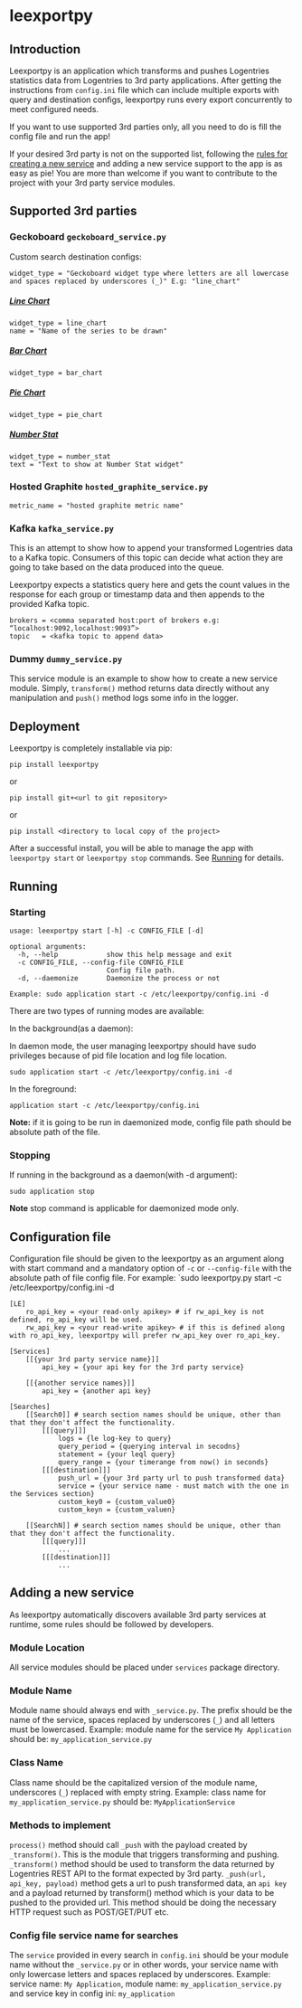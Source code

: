 leexportpy
==========

Introduction
------------

Leexportpy is an application which transforms and pushes Logentries statistics data from Logentries to 3rd party applications. After getting the instructions from `config.ini` file which can include multiple exports with query and destination configs, leexportpy runs every export concurrently to meet configured needs.

If you want to use supported 3rd parties only, all you need to do is fill the config file and run the app!

If your desired 3rd party is not on the supported list, following the [rules for creating a new service](#adding-a-new-service) and adding a new service support to the app is as easy as pie! You are more than welcome if you want to contribute to the project with your 3rd party service modules.

Supported 3rd parties
---------------------

### Geckoboard      `geckoboard_service.py`

Custom search destination configs:
        
    widget_type = "Geckoboard widget type where letters are all lowercase and spaces replaced by underscores (_)" E.g: "line_chart"

##### [Line Chart](https://developer.geckoboard.com/#line-chart)

    widget_type = line_chart
    name = "Name of the series to be drawn"

##### [Bar Chart](https://developer.geckoboard.com/#bar-chart)

    widget_type = bar_chart

##### [Pie Chart](https://developer.geckoboard.com/#pie-chart)

    widget_type = pie_chart
    
##### [Number Stat](https://developer.geckoboard.com/#number-and-secondary-stat)
        
    widget_type = number_stat
    text = "Text to show at Number Stat widget"

### Hosted Graphite `hosted_graphite_service.py`
    
    metric_name = "hosted graphite metric name"

### Kafka           `kafka_service.py`
This is an attempt to show how to append your transformed Logentries data to a Kafka topic. Consumers of this topic can decide what action they are going to take based on the data produced into the queue.

Leexportpy expects a statistics query here and gets the count values in the response for each group or timestamp data and then appends to the provided Kafka topic.

    brokers = <comma separated host:port of brokers e.g: “localhost:9092,localhost:9093”> 
    topic   = <kafka topic to append data>

### Dummy           `dummy_service.py`
This service module is an example to show how to create a new service module. Simply, `transform()` method returns data directly without any manipulation and `push()` method logs some info in the logger.

Deployment
----------

Leexportpy is completely installable via pip:

`pip install leexportpy`

or

`pip install git+<url to git repository>`

or

`pip install <directory to local copy of the project>`

After a successful install, you will be able to manage the app with `leexportpy start` or `leexportpy stop` commands. See [Running](#running) for details.

Running
-------

### Starting

    usage: leexportpy start [-h] -c CONFIG_FILE [-d]
    
    optional arguments:
      -h, --help            show this help message and exit
      -c CONFIG_FILE, --config-file CONFIG_FILE
                            Config file path.
      -d, --daemonize       Daemonize the process or not

    Example: sudo application start -c /etc/leexportpy/config.ini -d

There are two types of running modes are available:

In the background(as a daemon):

In daemon mode, the user managing leexportpy should have sudo privileges because of pid file location and log file location.

`sudo application start -c /etc/leexportpy/config.ini -d`

In the foreground:

`application start -c /etc/leexportpy/config.ini`

**Note:** if it is going to be run in daemonized mode, config file path should be absolute path of the file.

### Stopping

If running in the background as a daemon(with -d argument):

    sudo application stop

**Note** stop command is applicable for daemonized mode only.

Configuration file
------------------
Configuration file should be given to the leexportpy as an argument along with start command and a mandatory option of `-c` or `--config-file` with the absolute path of file config file. For example: `sudo leexportpy.py start -c /etc/leexportpy/config.ini -d

    [LE]
        ro_api_key = <your read-only apikey> # if rw_api_key is not defined, ro_api_key will be used.
        rw_api_key = <your read-write apikey> # if this is defined along with ro_api_key, leexportpy will prefer rw_api_key over ro_api_key.
    
    [Services]
        [[{your 3rd party service name}]]
            api_key = {your api key for the 3rd party service}
    
        [[{another service names}]]
            api_key = {another api key}
    
    [Searches]
        [[Search0]] # search section names should be unique, other than that they don't affect the functionality.
            [[[query]]]
                logs = {le log-key to query}
                query_period = {querying interval in secodns}
                statement = {your leql query}
                query_range = {your timerange from now() in seconds}
            [[[destination]]]
                push_url = {your 3rd party url to push transformed data}
                service = {your service name - must match with the one in the Services section}
                custom_key0 = {custom_value0}
                custom_keyn = {custom_valuen}

        [[SearchN]] # search section names should be unique, other than that they don't affect the functionality.
            [[[query]]]
                ...
            [[[destination]]]
                ...

Adding a new service
--------------------

As leexportpy automatically discovers available 3rd party services at runtime, some rules should be followed by developers.

### Module Location
All service modules should be placed under `services` package directory.

### Module Name
Module name should always end with `_service.py`. The prefix should be the name of the service, spaces replaced by underscores (`_`) and all letters must be lowercased. Example: module name for the service `My Application` should be: `my_application_service.py`

### Class Name
Class name should be the capitalized version of the module name, underscores (`_`) replaced with empty string. Example: class name for `my_application_service.py` should be: `MyApplicationService`

### Methods to implement
`process()` method should call `_push` with the payload created by `_transform()`. This is the module that triggers transforming and pushing.
`_transform()` method should be used to transform the data returned by Logentries REST API to the format expected by 3rd party.
`_push(url, api_key, payload)` method gets a url to push transformed data, an `api key` and a payload returned by transform() method which is your data to be pushed to the provided url. This method should be doing the necessary HTTP request such as POST/GET/PUT etc.

### Config file service name for searches
The `service` provided in every search in `config.ini` should be your module name without the `_service.py` or in other words, your service name with only lowercase letters and spaces replaced by underscores. Example: service name: `My Application`, module name: `my_application_service.py` and service key in config ini: `my_application`
